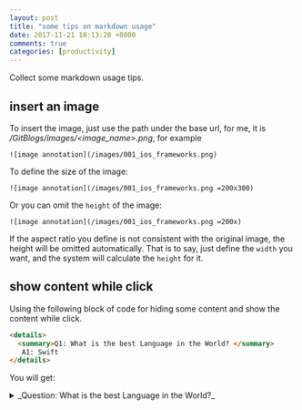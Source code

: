 ```yaml
---
layout: post
title: "some tips on markdown usage"
date: 2017-11-21 10:13:28 +0800
comments: true
categories: [productivity]
---
```


Collect some markdown usage tips.

<!-- more -->


## insert an image

To insert the image, just use the path under the base url, for me, it is */GitBlogs/images/<image_name>.png*, for example

```
![image annotation](/images/001_ios_frameworks.png)
```

To define the size of the image:

```
![image annotation](/images/001_ios_frameworks.png =200x300)
```

Or you can omit the `height` of the image:

```
![image annotation](/images/001_ios_frameworks.png =200x)
```

If the aspect ratio you define is not consistent with the original image, the height will be omitted automatically. That is to say, just define the `width` you want, and the system will calculate the `height` for it.

## show content while click

Using the following block of code for hiding some content and show the content while click.

```html
<details> 
  <summary>Q1: What is the best Language in the World? </summary>
   A1: Swift 
</details>
```

You will get:

<details> 
  <summary>_Question: What is the best Language in the World?_</summary>
   Answer: Swift 
</details>
